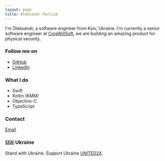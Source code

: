 ```yaml
---
layout: page
title: Oleksandr Pavliuk
---
```


I'm Oleksandr, a software engineer from Kyiv, Ukraine. I'm currently a senior software engineer at [CoreWillSoft](https://corewillsoft.com/), we are building an amazing product for physical security.

### Follow me on

* [GitHub](https://github.com/pavliuko)
* [LinkedIn](https://www.linkedin.com/in/aleks-pavliuk)

### What I do

* Swift
* Kotlin (KMM)
* Objective-C
* TypeScript

### Contact

[Email](mailto:pavliuk.aleksandr@gmail.com)

### 🇺🇦 Ukraine

Stand with Ukraine. Support Ukraine [UNITED24](https://u24.gov.ua/).
